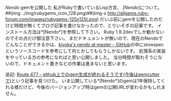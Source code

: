 *Nendo* gemを公開した
私がRubyで書いているLisp方言、 *[Nendo*]について。
##(img ../img/rubygems_icon_128.png)##(img-s http://allgems.ruby-forum.com/images/rubygems-125x125t.png)
だいぶ前にgemを公開したのだけど時間が無くてブログ記事を書けなかったので、とりいそぎの記事です。
インストール方法は*[Nendo*]を参照して下さい。
Ruby 1.9.2devでしか動かないのでその点だけ御注意下さい。
まだドキュメントが無いので、現在のNendoでどんなことができるかは、[kiyoka's nendo at master - GitHub](http://github.com/kiyoka/nendo/tree/master)の中にstowspecというソースコードを参考にして何とかしてもらうしかないです。
処理系の実装をやっている方の参考になればと思い公開しました。
当分時間が取れそうにないので、ドキュメント書きなどの作業は進まないと思います。

追記:
[Route 477 - github上でのgem生成が終わるそうです(今後はgemcutterで)](http://route477.net/d/?date=20091009#p01)という記事を見つけた。
いま公開している*[Nendo*]のgemは1年保持してくれる様だけど、今後のバージョンアップ時はgemの公開URLが変わるかもしれません。
